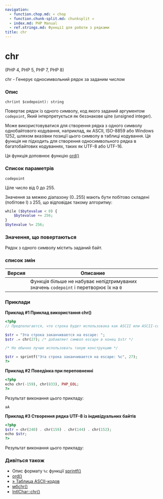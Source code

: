 ```yaml
---
navigation:
  - function.chop.md: « chop
  - function.chunk-split.md: chunksplit »
  - index.md: PHP Manual
  - ref.strings.md: Функції для роботи з рядками
title: chr
---
```

# chr

(PHP 4, PHP 5, PHP 7, PHP 8)

chr - Генерує односимвольний рядок за заданим числом

### Опис

```methodsynopsis
chr(int $codepoint): string
```

Повертає рядок із одного символу, код якого заданий аргументом `codepoint`, Який інтерпретується як беззнакове ціле (unsigned integer).

Може використовуватися для створення рядка з одного символу однобайтового кодування, наприклад, як ASCII, ISO-8859 або Windows 1252, шляхом вказівки позиції цього символу в таблиці кодування. Ця функція не підходить для створення односимвольного рядка в багатобайтових кодуваннях, таких як UTF-8 або UTF-16.

Ця функція доповнює функцію [ord()](function.ord.md)

### Список параметрів

`codepoint`

Ціле число від 0 до 255.

Значення за межею діапазону (0..255) мають бути побітово складені (побітове І) з 255, що відповідає такому алгоритму:

```php
while ($bytevalue < 0) {
    $bytevalue += 256;
}
$bytevalue %= 256;
```

### Значення, що повертаються

Рядок з одного символу містить заданий байт.

### список змін

| Версия | Описание |
| --- | --- |
|  | Функція більше не набуває непідтримуваних значень `codepoint` і перетворює їх на `0` |

### Приклади

**Приклад #1 Приклад використання **chr()****

```php
<?php
// Предполагается, что строка будет использовака как ASCII или ASCII-совместимая

$str = "Эта строка заканчивается на escape: ";
$str .= chr(27); /* добавляет символ escape в конец $str */

/* Но обычно лучше использовать такую конструкцию */

$str = sprintf("Эта строка заканчивается на escape: %c", 27);
?>
```

**Приклад #2 Поведінка при переповненні**

```php
<?php
echo chr(-159), chr(833), PHP_EOL;
?>
```

Результат виконання цього прикладу:

```
aA
```

**Приклад #3 Створення рядка UTF-8 із індивідуальних байтів**

```php
<?php
$str = chr(240) . chr(159) . chr(144) . chr(152);
echo $str;
?>
```

Результат виконання цього прикладу:

### Дивіться також

-   Опис формату `%c` функції [sprintf()](function.sprintf.md)
-   [ord()](function.ord.md)
-   [» Таблица ASCII-кодов](https://www.man7.org/linux/man-pages/man7/ascii.7.md)
-   [мбchr()](function.mb-chr.md)
-   [IntlChar::chr()](intlchar.chr.md)
